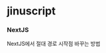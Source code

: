 # jinuscript

### NextJS
<a src="https://github.com/rlawlsdn263/jinuscript/issues/1">NextJS에서 절대 경로 시작점 바꾸는 방법</a>
